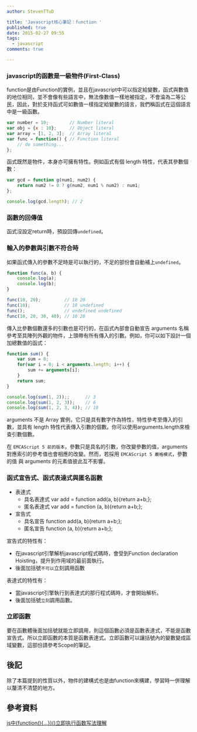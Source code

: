 ```yaml
---
author: StevenTTuD

title: 'Javascript核心筆記：function '
published: true
date: 2015-02-27 09:55
tags:
  - javascript
comments: true

---
```

### javascript的函數是一級物件(First-Class)
function是由Function的實例，並且在javascript中可以指定給變數，函式與數值的地位相同，並不會像有些語言中，無法像數值一樣地被指定，不會淪為二等公民，因此，對於支持函式可如數值一樣指定給變數的語言，我們稱函式在這個語言中是一級函數。
```js
var number = 10;        // Number literal
var obj = {x : 10};     // Object literal
var array = [1, 2, 3];  // Array literal
var func = function() { // Function literal
    // do something...
};
```
函式既然是物件，本身亦可擁有特性。例如函式有個 length 特性，代表其參數個數：
```js
var gcd = function g(num1, num2) {
    return num2 != 0 ? g(num2, num1 % num2) : num1;
};

console.log(gcd.length); // 2
```

### 函數的回傳值

函式沒設定return時，預設回傳`undefined`。


### 輸入的參數與引數不符合時
如果函式傳入的參數不足時是可以執行的，不足的部份會自動補上`undefined`。
```js
function func(a, b) {
    console.log(a);
    console.log(b);
}

func(10, 20);         // 10 20
func(10);             // 10 undefined
func();               // undefined undefined
func(10, 20, 30, 40); // 10 20
```
傳入比參數個數還多的引數也是可行的，在函式內部會自動宣告 arguments 名稱參考至具陣列外觀的物件，上頭帶有所有傳入的引數。例如，你可以如下設計一個加總數值的函式：
```js
function sum() {
    var sum = 0;
    for(var i = 0; i < arguments.length; i++) {
        sum += arguments[i];
    }
    return sum;
}

console.log(sum(1, 2));;      // 3
console.log(sum(1, 2, 3));    // 6
console.log(sum(1, 2, 3, 4)); // 10
```
arguments 不是 Array 實例，它只是具有數字作為特性，特性參考至傳入的引數，並具有 length 特性代表傳入引數的個數。你可以使用arguments.length來檢查引數個數。

在 `EMCAScript 5 前的版本`，參數只是具名的引數，你改變參數的值，arguments 對應索引的參考值也會相應的改變。然而，若採用 `EMCAScript 5 嚴格模式`，參數的值 與 arguments 的元素值彼此互不影響。

### 函式宣告式、函式表達式與匿名函數

- 表達式
	- 具名表達式 var add = function add(a, b){return a+b;};
	- 匿名表達式 var add = function (a, b){return a+b;};
- 宣告式
	- 具名宣告 function add(a, b){return a+b;};
	- 匿名宣告 function (a, b){return a+b;};

宣告式的特性有：
- 在javascript引擎解析javascript程式碼時，會受到Function declaration Hoisting，提升到作用域的最前面執行。
- 後面加括號`不可以`立刻調用函數

表達式的特性有：
- 當javascript引擎執行到表達式的那行程式碼時，才會開始解析。
- 後面加括號`立刻`調用函數。


### 立即函數
要在函數體後面加括號就能立即調用，則這個函數必須是函數表達式，不能是函數宣告式。所以立即函數的本質是函數表達式。立即函數可以讓括號內的變數變成區域變數，這部份請參考Scope的筆記。

## 後記
除了本篇提到的性質以外，物件的建構式也是由function來構建，學習時一併理解以釐清不清楚的地方。


## 參考資料
[js中(function(){…})()立即执行函数写法理解](http://dengo.org/archives/1004)